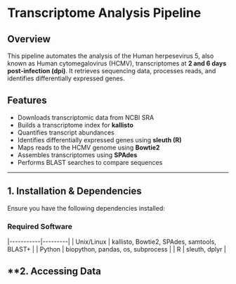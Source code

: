 # Transcriptome Analysis Pipeline

## Overview
This pipeline automates the analysis of the Human herpesevirus 5, also known as Human cytomegalovirus (HCMV), transcriptomes at **2 and 6 days post-infection (dpi)**. It retrieves sequencing data, processes reads, and identifies differentially expressed genes.

## Features
- Downloads transcriptomic data from NCBI SRA
- Builds a transcriptome index for **kallisto**
- Quantifies transcript abundances
- Identifies differentially expressed genes using **sleuth (R)**
- Maps reads to the HCMV genome using **Bowtie2**
- Assembles transcriptomes using **SPAdes**
- Performs BLAST searches to compare sequences

---

## **1. Installation & Dependencies**
Ensure you have the following dependencies installed:

### **Required Software**
|-----------|---------|
| Unix/Linux | kallisto, Bowtie2, SPAdes, samtools, BLAST+ |
| Python    | biopython, pandas, os, subprocess | 
| R | sleuth, dplyr  |

## **2. Accessing Data

